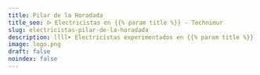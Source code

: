 ```yaml
---
title: Pilar de la Horadada
title_seo: ᐅ Electricistas en {{% param title %}} - Technimur
slug: electricistas-pilar-de-la-horadada
description: llll➤ Electricistas experimentados en {{% param title %}} para todas tus necesidades eléctricas. Servicio rápido, eficaz y de confianza ✅ ¡Contáctanos!
image: logo.png
draft: false
noindex: false
---
```

